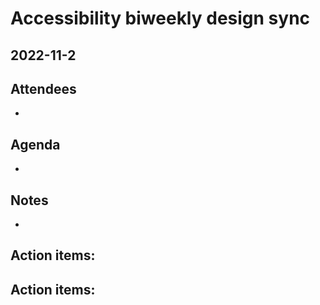 # Accessibility biweekly design sync
## 2022-11-2

## Attendees
- 

## Agenda
- 

## Notes
- 
Action items: 
  - 




Action items: 
 -  
 
